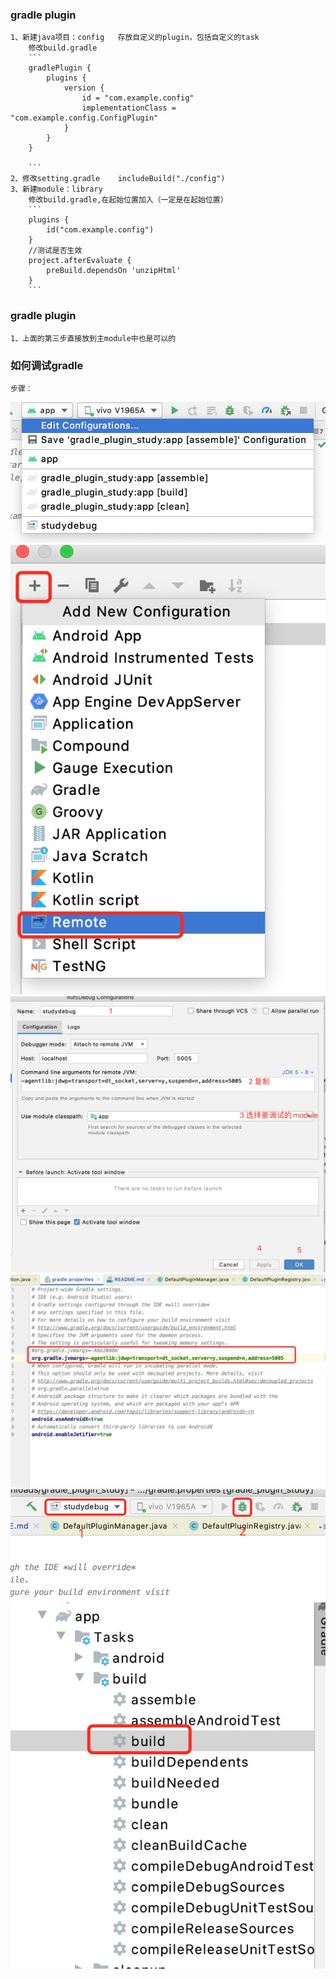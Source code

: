 ### gradle plugin
    
    1、新建java项目：config   存放自定义的plugin，包括自定义的task
        修改build.gradle
        ```
        gradlePlugin {
            plugins {
                version {
                    id = "com.example.config"
                    implementationClass = "com.example.config.ConfigPlugin"
                }
            }
        }
        
        ```
    2、修改setting.gradle    includeBuild("./config")
    3、新建module：library  
        修改build.gradle,在起始位置加入（一定是在起始位置）
        ```
        plugins {
            id("com.example.config")
        }
        //测试是否生效
        project.afterEvaluate {
            preBuild.dependsOn 'unzipHtml'
        }
        ```
        
### gradle plugin

    1、上面的第三步直接放到主module中也是可以的
    
    
    
    
    
### 如何调试gradle

    步骤：
    

   ![这里写图片描述](https://github.com/huozhenpeng/gradle_study/blob/master/app/images/1.jpg?raw=true)
   ![这里写图片描述](https://github.com/huozhenpeng/gradle_study/blob/master/app/images/2.jpg?raw=true)
   ![这里写图片描述](https://github.com/huozhenpeng/gradle_study/blob/master/app/images/3.jpg?raw=true)
   ![这里写图片描述](https://github.com/huozhenpeng/gradle_study/blob/master/app/images/4.jpg?raw=true)
   ![这里写图片描述](https://github.com/huozhenpeng/gradle_study/blob/master/app/images/5.jpg?raw=true)
   ![这里写图片描述](https://github.com/huozhenpeng/gradle_study/blob/master/app/images/6.jpg?raw=true)
   
    